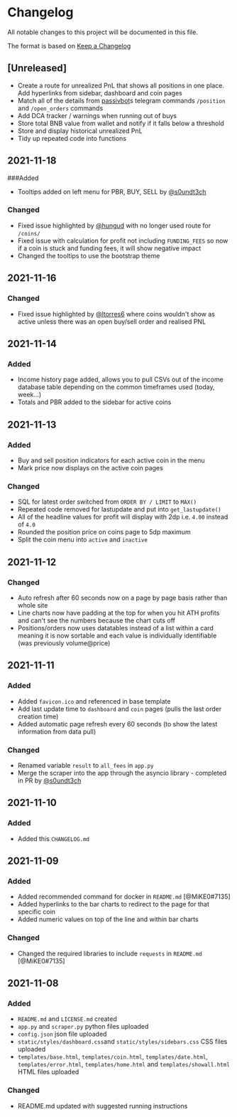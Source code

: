 # Changelog
All notable changes to this project will be documented in this file.

The format is based on [Keep a Changelog](https://keepachangelog.com/en/1.0.0/)

## [Unreleased]
- Create a route for unrealized PnL that shows all positions in one place. Add hyperlinks from sidebar, dashboard and coin pages
- Match all of the details from [passivbot](https://github.com/enarjord/passivbot)s telegram commands `/position` and `/open_orders` commands
- Add DCA tracker / warnings when running out of buys
- Store total BNB value from wallet and notify if it falls below a threshold
- Store and display historical unrealized PnL
- Tidy up repeated code into functions

## 2021-11-18
###Added
- Tooltips added on left menu for PBR, BUY, SELL by [@s0undt3ch](https://github.com/s0undt3ch)

### Changed
- Fixed issue highlighted by [@hungud](https://github.com/hungud) with no longer used route for `/coins/`
- Fixed issue with calculation for profit not including `FUNDING_FEES` so now if a coin is stuck and funding fees, it will show negative impact
- Changed the tooltips to use the bootstrap theme

## 2021-11-16
### Changed
- Fixed issue highlighted by [@ltorres6](https://github.com/ltorres6) where coins wouldn't show as active unless there was an open buy/sell order and realised PNL

## 2021-11-14
### Added
- Income history page added, allows you to pull CSVs out of the income database table depending on the common timeframes used (today, week...)
- Totals and PBR added to the sidebar for active coins

## 2021-11-13
### Added
- Buy and sell position indicators for each active coin in the menu
- Mark price now displays on the active coin pages

### Changed
- SQL for latest order switched from `ORDER BY / LIMIT` to `MAX()`
- Repeated code removed for lastupdate and put into `get_lastupdate()`
- All of the headline values for profit will display with 2dp i.e. `4.00` instead of `4.0`
- Rounded the position price on coins page to 5dp maximum
- Split the coin menu into `active` and `inactive`

## 2021-11-12
### Changed
- Auto refresh after 60 seconds now on a page by page basis rather than whole site
- Line charts now have padding at the top for when you hit ATH profits and can't see the numbers because the chart cuts off
- Positions/orders now uses datatables instead of a list within a card meaning it is now sortable and each value is individually identifiable (was previously volume@price)

## 2021-11-11
### Added
- Added `favicon.ico` and referenced in base template
- Add last update time to `dashboard` and `coin` pages (pulls the last order creation time)
- Added automatic page refresh every 60 seconds (to show the latest information from data pull)

### Changed
- Renamed variable `result` to `all_fees` in `app.py`
- Merge the scraper into the app through the asyncio library - completed in PR by [@s0undt3ch](https://github.com/s0undt3ch)

## 2021-11-10
### Added
- Added this `CHANGELOG.md` 

## 2021-11-09
### Added
- Added recommended command for docker in `README.md` [@MiKE0#7135]
- Added hyperlinks to the bar charts to redirect to the page for that specific coin
- Added numeric values on top of the line and within bar charts

### Changed
- Changed the required libraries to include `requests` in `README.md` [@MiKE0#7135]

## 2021-11-08
### Added
- `README.md` and `LICENSE.md` created
- `app.py` and `scraper.py` python files uploaded
- `config.json` json file uploaded
- `static/styles/dashboard.css`and `static/styles/sidebars.css` CSS files uploaded
- `templates/base.html`, `templates/coin.html`, `templates/date.html`, `templates/error.html`, `templates/home.html` and `templates/showall.html` HTML files uploaded

### Changed
- README.md updated with suggested running instructions
